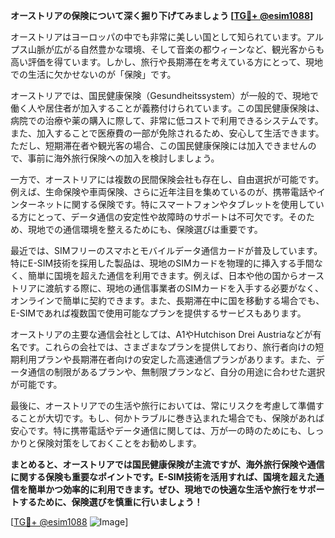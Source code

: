**オーストリアの保険について深く掘り下げてみましょう [[TG💪+ @esim1088](https://t.me/s/esim1088)]**

オーストリアはヨーロッパの中でも非常に美しい国として知られています。アルプス山脈が広がる自然豊かな環境、そして音楽の都ウィーンなど、観光客からも高い評価を得ています。しかし、旅行や長期滞在を考えている方にとって、現地での生活に欠かせないのが「保険」です。

オーストリアでは、国民健康保険（Gesundheitssystem）が一般的で、現地で働く人や居住者が加入することが義務付けられています。この国民健康保険は、病院での治療や薬の購入に際して、非常に低コストで利用できるシステムです。また、加入することで医療費の一部が免除されるため、安心して生活できます。ただし、短期滞在者や観光客の場合、この国民健康保険には加入できませんので、事前に海外旅行保険への加入を検討しましょう。

一方で、オーストリアには複数の民間保険会社も存在し、自由選択が可能です。例えば、生命保険や車両保険、さらに近年注目を集めているのが、携帯電話やインターネットに関する保険です。特にスマートフォンやタブレットを使用している方にとって、データ通信の安定性や故障時のサポートは不可欠です。そのため、現地での通信環境を整えるためにも、保険選びは重要です。

最近では、SIMフリーのスマホとモバイルデータ通信カードが普及しています。特にE-SIM技術を採用した製品は、現地のSIMカードを物理的に挿入する手間なく、簡単に国境を超えた通信を利用できます。例えば、日本や他の国からオーストリアに渡航する際に、現地の通信事業者のSIMカードを入手する必要がなく、オンラインで簡単に契約できます。また、長期滞在中に国を移動する場合でも、E-SIMであれば複数国で使用可能なプランを提供するサービスもあります。

オーストリアの主要な通信会社としては、A1やHutchison Drei Austriaなどが有名です。これらの会社では、さまざまなプランを提供しており、旅行者向けの短期利用プランや長期滞在者向けの安定した高速通信プランがあります。また、データ通信の制限があるプランや、無制限プランなど、自分の用途に合わせた選択が可能です。

最後に、オーストリアでの生活や旅行においては、常にリスクを考慮して準備することが大切です。もし、何かトラブルに巻き込まれた場合でも、保険があれば安心です。特に携帯電話やデータ通信に関しては、万が一の時のためにも、しっかりと保険対策をしておくことをお勧めします。

**まとめると、オーストリアでは国民健康保険が主流ですが、海外旅行保険や通信に関する保険も重要なポイントです。E-SIM技術を活用すれば、国境を超えた通信を簡単かつ効率的に利用できます。ぜひ、現地での快適な生活や旅行をサポートするために、保険選びを慎重に行いましょう！**

[[TG💪+ @esim1088](https://t.me/s/esim1088) ![Image](https://i.postimg.cc/Y0z9fWf4/image.png)]